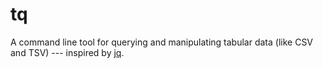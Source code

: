 # tq

A command line tool for querying and manipulating tabular data (like CSV and TSV) --- inspired by [jq](https://jqlang.github.io/jq/).
